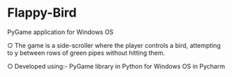 # Flappy-Bird
PyGame application for Windows OS

○ The game is a side-scroller where the player controls a bird, attempting to y
between rows of green pipes without hitting them.

○ Developed using:- PyGame library in Python for Windows OS in Pycharm
